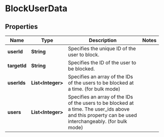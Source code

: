 

# BlockUserData


## Properties

| Name | Type | Description | Notes |
|------------ | ------------- | ------------- | -------------|
|**userId** | **String** | Specifies the unique ID of the user to block. |  |
|**targetId** | **String** | Specifies the ID of the user to be blocked. |  |
|**userIds** | **List&lt;Integer&gt;** | Specifies an array of the IDs of the users to be blocked at a time. (for bulk mode) |  |
|**users** | **List&lt;Integer&gt;** | Specifies an array of the IDs of the users to be blocked at a time. The user_ids above and this property can be used interchangeably. (for bulk mode) |  |



